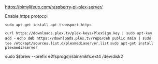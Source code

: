 https://pimylifeup.com/raspberry-pi-plex-server/


Enable https protocol

`sudo apt-get install apt-transport-https`

`curl https://downloads.plex.tv/plex-keys/PlexSign.key | sudo apt-key add -`
`echo deb https://downloads.plex.tv/repo/deb public main | sudo tee /etc/apt/sources.list.d/plexmediaserver.list`
`sudo apt-get install plexmediaserver`

sudo $(brew --prefix e2fsprogs)/sbin/mkfs.ext4 /dev/disk2
